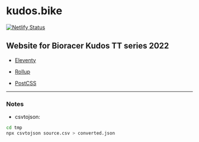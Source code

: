 # kudos.bike

[![Netlify Status](https://api.netlify.com/api/v1/badges/2b0fef7d-9f0d-4adb-bab5-a6dfab0188ce/deploy-status)](https://app.netlify.com/sites/mystifying-aryabhata-51dbd5/deploys)

## Website for Bioracer Kudos TT series 2022

- [Eleventy](https://www.11ty.dev/)

- [Rollup](https://www.rollupjs.org/guide/en/)

- [PostCSS](https://postcss.org/)

---

### Notes

- csvtojson:

```bash
cd tmp
npx csvtojson source.csv > converted.json
```
